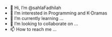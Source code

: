 - 👋 Hi, I’m @sahlaFadhilah
- 👀 I’m interested in Programming and K-Dramas
- 🌱 I’m currently learning ...
- 💞️ I’m looking to collaborate on ...
- 📫 How to reach me ...

<!---
sahlaFadhilah/sahlaFadhilah is a ✨ special ✨ repository because its `README.md` (this file) appears on your GitHub profile.
You can click the Preview link to take a look at your changes.
--->
